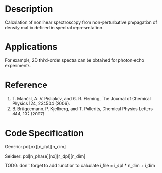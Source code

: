 # Description
Calculation of nonlinear spectroscopy from non-perturbative propagation of density matrix defined in spectral representation.

# Applications
For example, 2D third-order spectra can be obtained for photon-echo experiments.

# Reference
1. T. Mančal, A. V. Pisliakov, and G. R. Fleming, The Journal of Chemical Physics 124, 234504 (2006).
2. B. Brüggemann, P. Kjellberg, and T. Pullerits, Chemical Physics Letters 444, 192 (2007).

# Code Specification

Generic: pol[nx][n_dpl][n_dim]

Seidner: pol[n_phase][nx][n_dpl][n_dim]

TODO: don't forget to add function to calculate i_file = i_dpl * n_dim + i_dim
